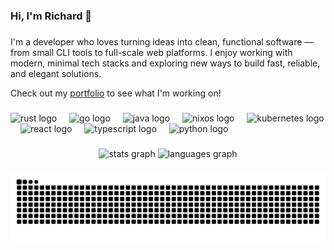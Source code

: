 ### Hi, I'm Richard 👋

###

I'm a developer who loves turning ideas into clean, functional software — from small CLI tools to full-scale web platforms. I enjoy working with modern, minimal tech stacks and exploring new ways to build fast, reliable, and elegant solutions.

Check out my [portfolio](https://dotkohlen.com) to see what I'm working on!

###

<div align="left">
  <img src="https://cdn.jsdelivr.net/gh/devicons/devicon/icons/rust/rust-original.svg" height="30" alt="rust logo"  />
  <img width="12" />
  <img src="https://cdn.jsdelivr.net/gh/devicons/devicon/icons/go/go-original.svg" height="30" alt="go logo"  />
  <img width="12" />
  <img src="https://cdn.jsdelivr.net/gh/devicons/devicon/icons/java/java-original.svg" height="30" alt="java logo"  />
  <img width="12" />
  <img src="https://cdn.jsdelivr.net/gh/devicons/devicon/icons/nixos/nixos-original.svg" height="30" alt="nixos logo"  />
  <img width="12" />
  <img src="https://cdn.jsdelivr.net/gh/devicons/devicon/icons/kubernetes/kubernetes-plain.svg" height="30" alt="kubernetes logo"  />
  <img width="12" />
  <img src="https://cdn.jsdelivr.net/gh/devicons/devicon/icons/react/react-original.svg" height="30" alt="react logo"  />
  <img width="12" />
  <img src="https://cdn.jsdelivr.net/gh/devicons/devicon/icons/typescript/typescript-original.svg" height="30" alt="typescript logo"  />
  <img width="12" />
  <img src="https://cdn.jsdelivr.net/gh/devicons/devicon/icons/python/python-original.svg" height="30" alt="python logo"  />
</div>

###

<div align="center">
  <img height="150" alt="stats graph" src="https://github-readme-stats.vercel.app/api?username=rajx88&hide_title=false&hide_rank=false&show_icons=true&include_all_commits=false&count_private=true&theme=neon&locale=en&hide_border=false&order=1&show=pr_merged&hide=contribs&rank_icon=github"/>
  <img height="150" alt="languages graph" src="https://github-readme-stats.vercel.app/api/top-langs?username=rajx88&locale=en&hide_title=false&layout=compact&card_width=320&langs_count=10&theme=neon&hide_border=false&order=2"   />
</div>

###

<img src="https://raw.githubusercontent.com/rajx88/rajx88/output/snake.svg" alt="Snake animation" />

###
